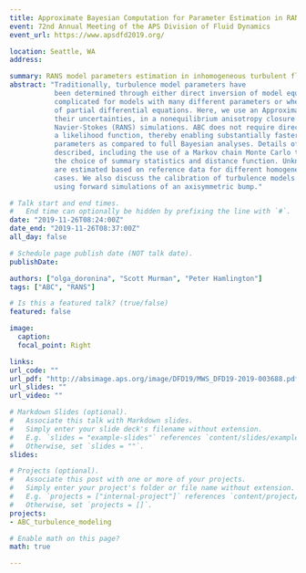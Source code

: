 ```yaml
---
title: Approximate Bayesian Computation for Parameter Estimation in RANS Turbulence Models
event: 72nd Annual Meeting of the APS Division of Fluid Dynamics
event_url: https://www.apsdfd2019.org/

location: Seattle, WA
address:

summary: RANS model parameters estimation in inhomogeneous turbulent flow (axisymmetric transonic bump) using Approximate Bayesian Computation (ABC).
abstract: "Traditionally, turbulence model parameters have
           been determined through either direct inversion of model equations given some reference data or using optimization techniques. However, the former approach becomes
           complicated for models with many different parameters or when the model consists
           of partial differential equations. Here, we use an Approximate Bayesian computation (ABC) approach to estimate unknown model parameter values, as well as
           their uncertainties, in a nonequilibrium anisotropy closure for Reynolds averaged
           Navier-Stokes (RANS) simulations. ABC does not require direct computation of
           a likelihood function, thereby enabling substantially faster estimation of unknown
           parameters as compared to full Bayesian analyses. Details of the ABC approach are
           described, including the use of a Markov chain Monte Carlo technique as well as
           the choice of summary statistics and distance function. Unknown model parameters
           are estimated based on reference data for different homogeneous nonequilibrium test
           cases. We also discuss the calibration of turbulence models in inhomogeneous flows
           using forward simulations of an axisymmetric bump."

# Talk start and end times.
#   End time can optionally be hidden by prefixing the line with `#`.
date: "2019-11-26T08:24:00Z"
date_end: "2019-11-26T08:37:00Z"
all_day: false

# Schedule page publish date (NOT talk date).
publishDate: 

authors: ["olga_doronina", "Scott Murman", "Peter Hamlington"]
tags: ["ABC", "RANS"]

# Is this a featured talk? (true/false)
featured: false

image:
  caption: 
  focal_point: Right

links:
url_code: ""
url_pdf: "http://absimage.aps.org/image/DFD19/MWS_DFD19-2019-003688.pdf"
url_slides: ""
url_video: ""

# Markdown Slides (optional).
#   Associate this talk with Markdown slides.
#   Simply enter your slide deck's filename without extension.
#   E.g. `slides = "example-slides"` references `content/slides/example-slides.md`.
#   Otherwise, set `slides = ""`.
slides: 

# Projects (optional).
#   Associate this post with one or more of your projects.
#   Simply enter your project's folder or file name without extension.
#   E.g. `projects = ["internal-project"]` references `content/project/deep-learning/index.md`.
#   Otherwise, set `projects = []`.
projects:
- ABC_turbulence_modeling

# Enable math on this page?
math: true

---
```


